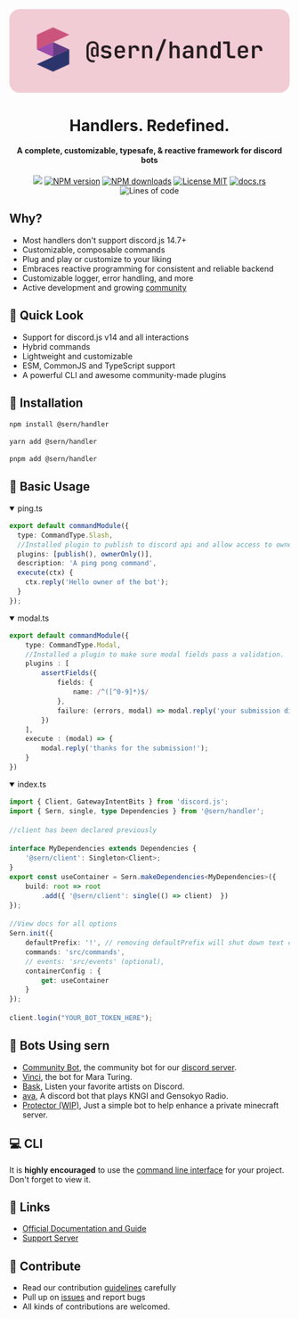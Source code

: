 <div align="center">
  <img src="https://raw.githubusercontent.com/sern-handler/.github/main/banner.png" width="900px" />
</div>

<h1 align="center">Handlers. Redefined.</h1>
<h4 align="center">A complete, customizable, typesafe, & reactive framework for discord bots</h4>

<div align="center" styles="margin-top: 10px">
  <img src="https://img.shields.io/badge/open-source-brightgreen" />
  <a href="https://www.npmjs.com/package/@sern/handler"><img src="https://img.shields.io/npm/v/@sern/handler?maxAge=3600" alt="NPM version" /></a>
  <a href="https://www.npmjs.com/package/@sern/handler"><img src="https://img.shields.io/npm/dt/@sern/handler?maxAge=3600" alt="NPM downloads" /></a>
  <a href="https://opensource.org/licenses/MIT"><img src="https://img.shields.io/badge/license-MIT-brightgreen" alt="License MIT" /></a>
  <a href="https://sern.dev"><img alt="docs.rs" src="https://img.shields.io/docsrs/docs" /></a>
  <img alt="Lines of code" src="https://img.shields.io/badge/total%20lines-2k-blue" />
</div>

## Why?
- Most handlers don't support discord.js 14.7+
- Customizable, composable commands
- Plug and play or customize to your liking
- Embraces reactive programming for consistent and reliable backend
- Customizable logger, error handling, and more
- Active development and growing [community](https://sern.dev/discord)
## 👀 Quick Look

* Support for discord.js v14 and all interactions
* Hybrid commands
* Lightweight and customizable
* ESM, CommonJS and TypeScript support
* A powerful CLI and awesome community-made plugins

## 📜 Installation

```sh
npm install @sern/handler
```

```sh
yarn add @sern/handler
```

```sh
pnpm add @sern/handler
```

## 👶 Basic Usage
<details open><summary>ping.ts</summary>

```ts
export default commandModule({
  type: CommandType.Slash,
  //Installed plugin to publish to discord api and allow access to owners only.
  plugins: [publish(), ownerOnly()],
  description: 'A ping pong command',
  execute(ctx) {
    ctx.reply('Hello owner of the bot');
  }
});
```
</details>
<details open><summary>modal.ts</summary>

```ts
export default commandModule({
    type: CommandType.Modal,
    //Installed a plugin to make sure modal fields pass a validation.
    plugins : [
        assertFields({
            fields: { 
                name: /^([^0-9]*)$/ 
            },
            failure: (errors, modal) => modal.reply('your submission did not pass the validations')
        })
    ],
    execute : (modal) => {
        modal.reply('thanks for the submission!');
    }
})
```
</details>
<details open><summary>index.ts</summary>

```ts
import { Client, GatewayIntentBits } from 'discord.js';
import { Sern, single, type Dependencies } from '@sern/handler';

//client has been declared previously

interface MyDependencies extends Dependencies {
    '@sern/client': Singleton<Client>;
}
export const useContainer = Sern.makeDependencies<MyDependencies>({
    build: root => root
        .add({ '@sern/client': single(() => client)  })
});

//View docs for all options
Sern.init({
	defaultPrefix: '!', // removing defaultPrefix will shut down text commands
	commands: 'src/commands',
	// events: 'src/events' (optional),
	containerConfig : {
	    get: useContainer
	}
});

client.login("YOUR_BOT_TOKEN_HERE");
```
</details>

## 🤖 Bots Using sern 
- [Community Bot](https://github.com/sern-handler/sern-community), the community bot for our [discord server](https://sern.dev/discord).
- [Vinci](https://github.com/SrIzan10/vinci), the bot for Mara Turing.
- [Bask](https://github.com/baskbotml/bask), Listen your favorite artists on Discord.
- [ava](https://github.com/SrIzan10/ava), A discord bot that plays KNGI and Gensokyo Radio.
- [Protector (WIP)](https://github.com/needhamgary/Protector), Just a simple bot to help enhance a private minecraft server.

## 💻 CLI

It is **highly encouraged** to use the [command line interface](https://github.com/sern-handler/cli) for your project. Don't forget to view it.

## 🔗 Links

- [Official Documentation and Guide](https://sern.dev)
- [Support Server](https://sern.dev/discord)

## 👋 Contribute
- Read our contribution [guidelines](https://github.com/sern-handler/handler/blob/main/.github/CONTRIBUTING.md) carefully
- Pull up on [issues](https://github.com/sern-handler/handler/issues) and report bugs
- All kinds of contributions are welcomed.

